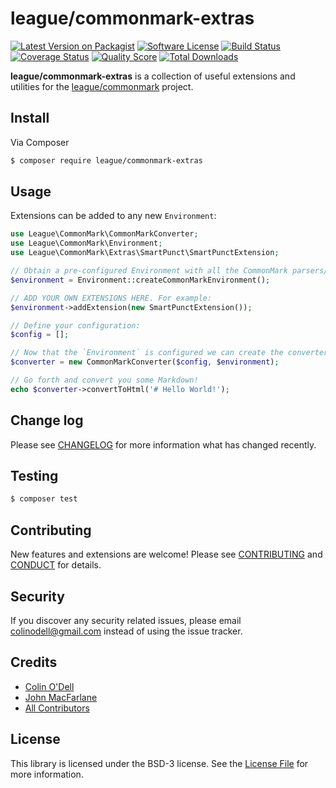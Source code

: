 # league/commonmark-extras

[![Latest Version on Packagist][ico-version]][link-packagist]
[![Software License][ico-license]](LICENSE.md)
[![Build Status][ico-travis]][link-travis]
[![Coverage Status][ico-scrutinizer]][link-scrutinizer]
[![Quality Score][ico-code-quality]][link-code-quality]
[![Total Downloads][ico-downloads]][link-downloads]

**league/commonmark-extras** is a collection of useful extensions and utilities
for the [league/commonmark][link-league-commonmark] project.

## Install

Via Composer

``` bash
$ composer require league/commonmark-extras
```

## Usage

Extensions can be added to any new `Environment`:

``` php
use League\CommonMark\CommonMarkConverter;
use League\CommonMark\Environment;
use League\CommonMark\Extras\SmartPunct\SmartPunctExtension;

// Obtain a pre-configured Environment with all the CommonMark parsers/renderers ready-to-go
$environment = Environment::createCommonMarkEnvironment();

// ADD YOUR OWN EXTENSIONS HERE. For example:
$environment->addExtension(new SmartPunctExtension());

// Define your configuration:
$config = [];

// Now that the `Environment` is configured we can create the converter engine:
$converter = new CommonMarkConverter($config, $environment);

// Go forth and convert you some Markdown!
echo $converter->convertToHtml('# Hello World!');
```

## Change log

Please see [CHANGELOG](CHANGELOG.md) for more information what has changed recently.

## Testing

``` bash
$ composer test
```

## Contributing

New features and extensions are welcome! Please see [CONTRIBUTING](CONTRIBUTING.md) and [CONDUCT](CONDUCT.md) for details.

## Security

If you discover any security related issues, please email colinodell@gmail.com instead of using the issue tracker.

## Credits

- [Colin O'Dell][link-author]
- [John MacFarlane][link-jgm]
- [All Contributors][link-contributors]

## License

This library is licensed under the BSD-3 license.  See the [License File](LICENSE.md) for more information.

[ico-version]: https://img.shields.io/packagist/v/league/commonmark-extras.svg?style=flat-square
[ico-license]: http://img.shields.io/badge/License-BSD--3-brightgreen.svg?style=flat-square
[ico-travis]: https://img.shields.io/travis/thephpleague/commonmark-extras/master.svg?style=flat-square
[ico-scrutinizer]: https://img.shields.io/scrutinizer/coverage/g/thephpleague/commonmark-extras.svg?style=flat-square
[ico-code-quality]: https://img.shields.io/scrutinizer/g/thephpleague/commonmark-extras.svg?style=flat-square
[ico-downloads]: https://img.shields.io/packagist/dt/league/commonmark-extras.svg?style=flat-square

[link-packagist]: https://packagist.org/packages/league/commonmark-extras
[link-travis]: https://travis-ci.org/thephpleague/commonmark-extras
[link-scrutinizer]: https://scrutinizer-ci.com/g/thephpleague/commonmark-extras/code-structure
[link-code-quality]: https://scrutinizer-ci.com/g/thephpleague/commonmark-extras
[link-downloads]: https://packagist.org/packages/league/commonmark-extras
[link-author]: https://github.com/colinodell
[link-contributors]: ../../contributors
[link-league-commonmark]: https://github.com/thephpleague/commonmark
[link-jgm]: https://github.com/jgm
